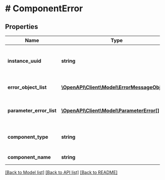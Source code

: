 # # ComponentError

## Properties

Name | Type | Description | Notes
------------ | ------------- | ------------- | -------------
**instance_uuid** | **string** | Id to uniquely identify action/trigger in instance list. | [optional]
**error_object_list** | [**\OpenAPI\Client\Model\ErrorMessageObject[]**](ErrorMessageObject.md) | list of error message objects. | [optional]
**parameter_error_list** | [**\OpenAPI\Client\Model\ParameterError[]**](ParameterError.md) | list of parameter error messages. | [optional]
**component_type** | **string** | component type like action or trigger. | [optional]
**component_name** | **string** | name of the component. | [optional]

[[Back to Model list]](../../README.md#models) [[Back to API list]](../../README.md#endpoints) [[Back to README]](../../README.md)
